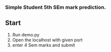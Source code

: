 ### Simple Student  5th SEm mark prediction. 

## Start
1. Run demo.py
2. Open the localhost with given port
3. enter 4 Sem marks and submit
